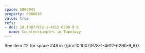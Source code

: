 ```yaml
---
space: S000041
property: P000016
value: true
refs:
- doi: 10.1007/978-1-4612-6290-9_6
  name: Counterexamples in Topology
---
```


See item #2 for space #48 in {{doi:10.1007/978-1-4612-6290-9_6}}.
